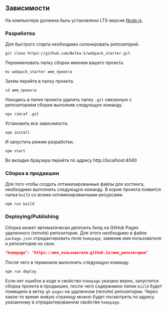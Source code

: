 ## Зависимости

На компьютере должена быть установлена LTS-версия [Node.js](https://nodejs.org/en/).

### Разработка

Для быстрого старта необходимо склонировать репозиторий.

```shell
git clone https://github.com/Belka-S/webpack_starter.git
```

Переименовать папку сборки именем вашего проекта.

```shell
mv webpack_starter имя_проекта
```

Затем перейти в папку проекта.

```shell
cd имя_проекта
```

Находясь в папке проекта удалить папку `.git` связанную с репозиторием сборки выполнив следующую
команду.

```shell
npx rimraf .git
```

Установить все зависимости.

```shell
npm install
```

И запустить режим разработки.

```shell
npm start
```

Во вкладке браузера перейти по адресу http://localhost:4040

### Сборка в продакшен

Для того чтобы создать оптимизированные файлы для хостинга, необходимо выполнить следующую команду.
В корне проекта появится папка `build` со всеми оптимизированными ресурсами.

```shell
npm run build
```

### Deploying/Publishing

Сборка может автоматически деплоить билд на GitHub Pages удаленного (remote) репозитория. Для этого
необходимо в файле `package.json` отредактировать поле `homepage`, заменив имя пользователя и
репозитория на свои.

```json
"homepage": "https://имя_пользователя.github.io/имя_репозитория"
```

После чего в терминале выполнить следующую команду.

```shell
npm run deploy
```

Если нет ошибок в коде и свойство `homepage` указано верно, запустится сборка проекта в продакшен,
после чего содержимое папки `build` будет помещено в ветку `gh-pages` на удаленном (remote)
репозитории. Через какое-то время живую страницу можно будет посмотреть по адресу указанному в
отредактированном свойстве `homepage`.

